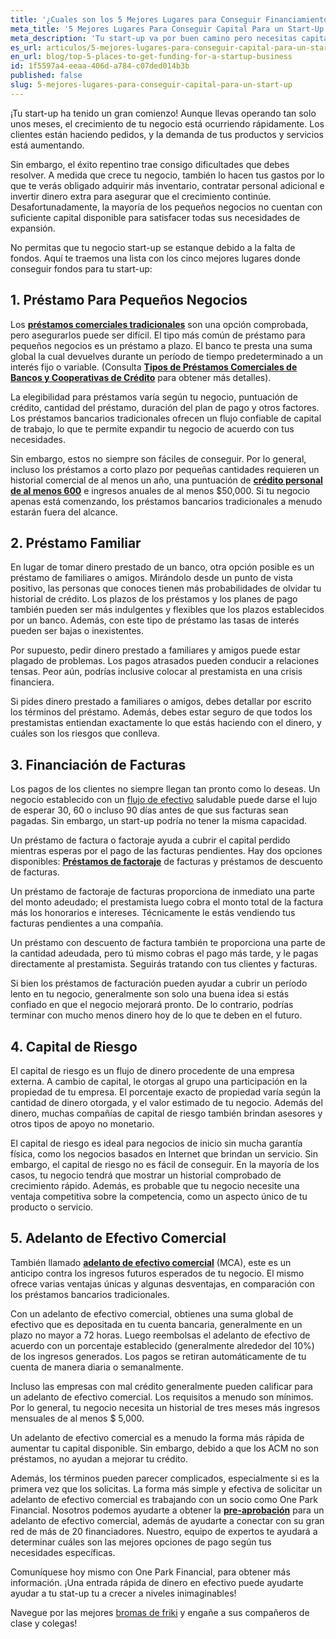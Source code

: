 ```yaml
---
title: '¿Cuales son los 5 Mejores Lugares para Conseguir Financiamiento para un Start-Up?'
meta_title: '5 Mejores Lugares Para Conseguir Capital Para un Start-Up'
meta_description: 'Tu start-up va por buen camino pero necesitas capital para continuar creciendo. ¿A donde acudir para un préstamo inmediato para tu negocio? Aqui te damos los 5 mejores lugares.'
es_url: articulos/5-mejores-lugares-para-conseguir-capital-para-un-start-up
en_url: blog/top-5-places-to-get-funding-for-a-startup-business
id: 1f5597a4-eeaa-406d-a784-c07ded014b3b
published: false
slug: 5-mejores-lugares-para-conseguir-capital-para-un-start-up
---
```

<p>&iexcl;Tu start-up ha tenido un gran comienzo! Aunque llevas operando tan solo unos meses, el crecimiento de tu negocio est&aacute; ocurriendo r&aacute;pidamente. Los clientes est&aacute;n haciendo pedidos, y la demanda de tus productos y servicios est&aacute; aumentando.</p>
<p>Sin embargo, el &eacute;xito repentino trae consigo dificultades que debes resolver. A medida que crece tu negocio, tambi&eacute;n lo hacen tus gastos por lo que te ver&aacute;s obligado adquirir m&aacute;s inventario, contratar personal adicional e invertir dinero extra para asegurar que el crecimiento contin&uacute;e. Desafortunadamente, la mayor&iacute;a de los peque&ntilde;os negocios no cuentan con suficiente capital disponible para satisfacer todas sus necesidades de expansi&oacute;n.</p>
<p>No permitas que tu negocio start-up se estanque debido a la falta de fondos. Aqu&iacute; te traemos una lista con los cinco mejores lugares donde conseguir fondos para tu start-up:</p>
<h2>1. Pr&eacute;stamo Para Peque&ntilde;os Negocios</h2>
<p>Los <strong><a href="https://www.oneparkfinancial.com/es/articulos/prestamos-a-corto-plazo-para-propiertarios-de-negocios-2020">pr&eacute;stamos comerciales tradicionales</a></strong> son una opci&oacute;n comprobada, pero asegurarlos puede ser dif&iacute;cil. El tipo m&aacute;s com&uacute;n de pr&eacute;stamo para peque&ntilde;os negocios es un pr&eacute;stamo a plazo. El banco te presta una suma global la cual devuelves durante un per&iacute;odo de tiempo predeterminado a un inter&eacute;s fijo o variable. (Consulta <strong><a href="https://www.oneparkfinancial.com/es/articulos/como-obtener-un-prestamo-para-pequenos-negocios-parte-2">Tipos de Pr&eacute;stamos Comerciales de Bancos y Cooperativas de Cr&eacute;dito</a></strong> para obtener m&aacute;s detalles).</p>
<p>La elegibilidad para pr&eacute;stamos var&iacute;a seg&uacute;n tu negocio, puntuaci&oacute;n de cr&eacute;dito, cantidad del pr&eacute;stamo, duraci&oacute;n del plan de pago y otros factores. Los pr&eacute;stamos bancarios tradicionales ofrecen un flujo confiable de capital de trabajo, lo que te permite expandir tu negocio de acuerdo con tus necesidades.</p>
<p>Sin embargo, estos no siempre son f&aacute;ciles de conseguir. Por lo general, incluso los pr&eacute;stamos a corto plazo por peque&ntilde;as cantidades requieren un historial comercial de al menos un a&ntilde;o, una puntuaci&oacute;n de <strong><a href="https://www.oneparkfinancial.com/es/articulos/que-prestamos-para-negocios-existen-para-un-puntaje-de-credito-de-600">cr&eacute;dito personal de al menos 600</a></strong> e ingresos anuales de al menos $50,000. Si tu negocio apenas est&aacute; comenzando, los pr&eacute;stamos bancarios tradicionales a menudo estar&aacute;n fuera del alcance.</p>
<h2>2. Pr&eacute;stamo Familiar</h2>
<p>En lugar de tomar dinero prestado de un banco, otra opci&oacute;n posible es un pr&eacute;stamo de familiares o amigos. Mir&aacute;ndolo desde un punto de vista positivo, las personas que conoces tienen m&aacute;s probabilidades de olvidar tu historial de cr&eacute;dito. Los plazos de los pr&eacute;stamos y los planes de pago tambi&eacute;n pueden ser m&aacute;s indulgentes y flexibles que los plazos establecidos por un banco. Adem&aacute;s, con este tipo de pr&eacute;stamo las tasas de inter&eacute;s pueden ser bajas o inexistentes.&nbsp;</p>
<p>Por supuesto, pedir dinero prestado a familiares y amigos puede estar plagado de problemas. Los pagos atrasados pueden conducir a relaciones tensas. Peor a&uacute;n, podr&iacute;as inclusive colocar al prestamista en una crisis financiera.</p>
<p>Si pides dinero prestado a familiares o amigos, debes detallar por escrito los t&eacute;rminos del pr&eacute;stamo. Adem&aacute;s, debes estar seguro de que todos los prestamistas entiendan exactamente lo que est&aacute;s haciendo con el dinero, y cu&aacute;les son los riesgos que conlleva.&nbsp;</p>
<h2>3. Financiaci&oacute;n de Facturas</h2>
<p>Los pagos de los clientes no siempre llegan tan pronto como lo deseas. Un negocio establecido con un <a href="https://www.oneparkfinancial.com/es/articulos/evitar-problemas-de-efectivo-en-negocios">flujo de efectivo</a> saludable puede darse el lujo de esperar 30, 60 o incluso 90 d&iacute;as antes de que sus facturas sean pagadas. Sin embargo, un start-up podr&iacute;a no tener la misma capacidad.&nbsp;</p>
<p>Un pr&eacute;stamo de factura o factoraje ayuda a cubrir el capital perdido mientras esperas por el pago de las facturas pendientes. Hay dos opciones disponibles: <strong><a href="/es/articulos/como-funciona-el-factoraje-de-facturas">Pr&eacute;stamos de factoraje</a></strong> de facturas y pr&eacute;stamos de descuento de facturas.</p>
<p>Un pr&eacute;stamo de factoraje de facturas proporciona de inmediato una parte del monto adeudado; el prestamista luego cobra el monto total de la factura m&aacute;s los honorarios e intereses. T&eacute;cnicamente le est&aacute;s vendiendo tus facturas pendientes a una compa&ntilde;&iacute;a.</p>
<p>Un pr&eacute;stamo con descuento de factura tambi&eacute;n te proporciona una parte de la cantidad adeudada, pero t&uacute; mismo cobras el pago m&aacute;s tarde, y le pagas directamente al prestamista. Seguir&aacute;s tratando con tus clientes y facturas.</p>
<p>Si bien los pr&eacute;stamos de facturaci&oacute;n pueden ayudar a cubrir un per&iacute;odo lento en tu negocio, generalmente son solo una buena idea si est&aacute;s confiado en que el negocio mejorar&aacute; pronto. De lo contrario, podr&iacute;as terminar con mucho menos dinero hoy de lo que te deben en el futuro.</p>
<h2>4. Capital de Riesgo</h2>
<p>El capital de riesgo es un flujo de dinero procedente de una empresa externa. A cambio de capital, le otorgas al grupo una participaci&oacute;n en la propiedad de tu empresa. El porcentaje exacto de propiedad var&iacute;a seg&uacute;n la cantidad de dinero otorgada, y el valor estimado de tu negocio. Adem&aacute;s del dinero, muchas compa&ntilde;&iacute;as de capital de riesgo tambi&eacute;n brindan asesores y otros tipos de apoyo no monetario.</p>
<p>El capital de riesgo es ideal para negocios de inicio sin mucha garant&iacute;a f&iacute;sica, como los negocios basados en Internet que brindan un servicio. Sin embargo, el capital de riesgo no es f&aacute;cil de conseguir. En la mayor&iacute;a de los casos, tu negocio tendr&aacute; que mostrar un historial comprobado de crecimiento r&aacute;pido. Adem&aacute;s, es probable que tu negocio necesite una ventaja competitiva sobre la competencia, como un aspecto &uacute;nico de tu producto o servicio.</p>
<h2>5. Adelanto de Efectivo Comercial</h2>
<p>Tambi&eacute;n llamado <strong><a href="https://www.oneparkfinancial.com/es/articulos/que-es-un-adelanto-de-efectivo-para-comerciantes-y-como-funciona">adelanto de efectivo comercial</a></strong> (MCA), este es un anticipo contra los ingresos futuros esperados de tu negocio. El mismo ofrece varias ventajas &uacute;nicas y algunas desventajas, en comparaci&oacute;n con los pr&eacute;stamos bancarios tradicionales.</p>
<p>Con un adelanto de efectivo comercial, obtienes una suma global de efectivo que es depositada en tu cuenta bancaria, generalmente en un plazo no mayor a 72 horas. Luego reembolsas el adelanto de efectivo de acuerdo con un porcentaje establecido (generalmente alrededor del 10%) de los ingresos generados. Los pagos se retiran autom&aacute;ticamente de tu cuenta de manera diaria o semanalmente.</p>
<p>Incluso las empresas con mal cr&eacute;dito generalmente pueden calificar para un adelanto de efectivo comercial. Los requisitos a menudo son m&iacute;nimos. Por lo general, tu negocio necesita un historial de tres meses m&aacute;s ingresos mensuales de al menos $ 5,000.&nbsp;</p>
<p>Un adelanto de efectivo comercial es a menudo la forma m&aacute;s r&aacute;pida de aumentar tu capital disponible. Sin embargo, debido a que los ACM no son pr&eacute;stamos, no ayudan a mejorar tu cr&eacute;dito.</p>
<p>Adem&aacute;s, los t&eacute;rminos pueden parecer complicados, especialmente si es la primera vez que los solicitas. La forma m&aacute;s simple y efectiva de solicitar un adelanto de efectivo comercial es trabajando con un socio como One Park Financial. Nosotros podemos ayudarte a obtener la <strong><a href="https://www.oneparkfinancial.com/es/preaprob">pre-aprobaci&oacute;n</a></strong> para un adelanto de efectivo comercial, adem&aacute;s de ayudarte a conectar con su gran red de m&aacute;s de 20 financiadores. Nuestro, equipo de expertos te ayudar&aacute; a determinar cu&aacute;les son las mejores opciones de pago seg&uacute;n tus necesidades espec&iacute;ficas.</p>
<p>Comun&iacute;quese hoy mismo con One Park Financial, para obtener m&aacute;s informaci&oacute;n. &iexcl;Una entrada r&aacute;pida de dinero en efectivo puede ayudarte ayudar a tu stat-up tu a crecer a niveles inimaginables!&nbsp;</p>
<p>Navegue por las mejores <a href="https://geekprank.com/" target="_blank" rel="nofollow noopener">bromas de friki</a>&nbsp;y enga&ntilde;e a sus compa&ntilde;eros de clase y colegas!</p>